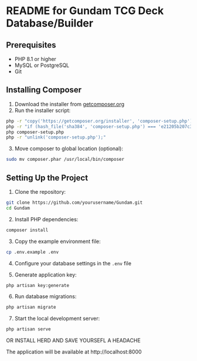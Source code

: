 # README for Gundam TCG Deck Database/Builder

## Prerequisites
- PHP 8.1 or higher
- MySQL or PostgreSQL
- Git

## Installing Composer
1. Download the installer from [getcomposer.org](https://getcomposer.org/download/)
2. Run the installer script:
```bash
php -r "copy('https://getcomposer.org/installer', 'composer-setup.php');"
php -r "if (hash_file('sha384', 'composer-setup.php') === 'e21205b207c3ff031906575712edab6f13eb0b361f2085f1f1237b7126d785e826a450292b6cfd1d64d92e6563bbde02') { echo 'Installer verified'; } else { echo 'Installer corrupt'; unlink('composer-setup.php'); } echo PHP_EOL;"
php composer-setup.php
php -r "unlink('composer-setup.php');"
```
3. Move composer to global location (optional):
```bash
sudo mv composer.phar /usr/local/bin/composer
```

## Setting Up the Project
1. Clone the repository:
```bash
git clone https://github.com/yourusername/Gundam.git
cd Gundam
```

2. Install PHP dependencies:
```bash
composer install
```

3. Copy the example environment file:
```bash
cp .env.example .env
```

4. Configure your database settings in the `.env` file

5. Generate application key:
```bash
php artisan key:generate
```

6. Run database migrations:
```bash
php artisan migrate
```

7. Start the local development server:
```bash
php artisan serve
```

OR INSTALL HERD AND SAVE YOURSEFL A HEADACHE


The application will be available at http://localhost:8000
